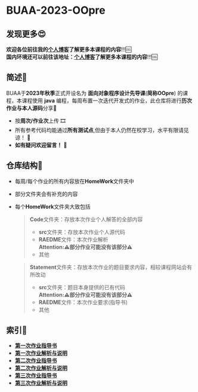 # BUAA-2023-OOpre
## 发现更多😍
**欢迎各位前往我的[**个人博客**](https://mossdream.github.io)了解更多本课程的内容**!!!🆒  
**国内环境还可以前往该地址：[**个人博客**](https://mossdream.gitee.io)了解更多本课程的内容**!!!🆒


## 简述📝  
BUAA于**2023年秋季**正式开设名为 **面向对象程序设计先导课**(**简称OOpre**) 的课程，本课程使用 **java** 编程，每周布置一次迭代开发式的作业，此仓库将进行**历次作业与本人源码**分享🎁  
* 按**周次/作业次**上传  🎞
* 所有参考代码均能通过**所有测试点**,但由于本人仍然在校学习，水平有限请见谅！  🎇
* **如有疑问欢迎留言！**  🥳

## 仓库结构🔧
* 每周/每个作业的所有内容放在**HomeWork**文件夹中  
* 部分文件夹会有补充的内容

* 每个**HomeWork**文件夹大致包括
  
  > **Code**文件夹：存放本次作业个人解答的全部内容  
  > * **src**文件夹：存放本次作业个人源代码
  > * **RAEDME**文件：本次作业解析  
  > **Attention:⚠部分作业可能没有该部分⚠**    
  > * 其他


  > **Statement**文件夹：存放本次作业的题目要求内容，相较课程网站会有所改动
  > * **src**文件夹：题目本身提供的已有代码  
  > **Attention:⚠部分作业可能没有该部分⚠**
  > * **RAEDME**文件：本次作业要求(指导书)    
  > * 其他  

## 索引🧾
* **[第一次作业指导书](https://github.com/MossDream/BUAA-2023-OOpre/blob/main/HomeWork1/Statement/README.md)**  
* **[第一次作业解析与说明](https://github.com/MossDream/BUAA-2023-OOpre/blob/main/HomeWork1/Code/README.md)** 
* **[第二次作业指导书](https://github.com/MossDream/BUAA-2023-OOpre/blob/main/HomeWork2/Statement/README.md)**  
* **[第二次作业解析与说明](https://github.com/MossDream/BUAA-2023-OOpre/blob/main/HomeWork2/Code/README.md)** 
* **[第三次作业指导书](https://github.com/MossDream/BUAA-2023-OOpre/blob/main/HomeWork3/Statement/README.md)**  
* **[第三次作业解析与说明](https://github.com/MossDream/BUAA-2023-OOpre/blob/main/HomeWork3/Code/README.md)**  

